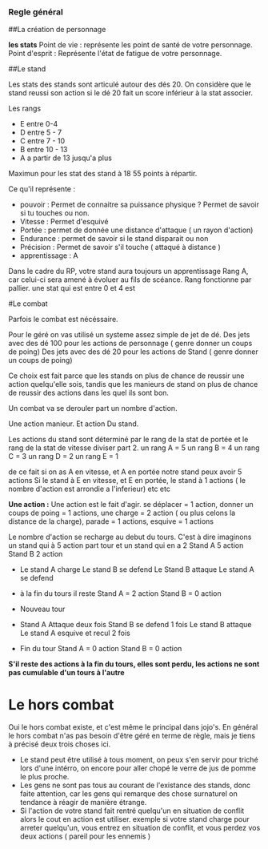 ### Regle général

##La création de personnage

**les stats**
Point de vie : représente les point de santé de votre personnage.
Point d'esprit : Représente l'état de fatigue de votre personnage.


##Le stand

Les stats des stands sont articulé autour des dés 20.
On considère que le stand reussi son action si le dé 20 fait un score inférieur à la stat associer.

Les rangs

* E entre 0-4
* D entre 5 - 7
* C entre 7 - 10
* B entre 10 - 13
* A a partir de 13 jusqu'a plus

Maximun pour les stat des stand à 18 
55 points à répartir.

Ce qu'il représente :
* pouvoir : Permet de connaitre sa puissance physique ? Permet de savoir si tu touches ou non.
* Vitesse : Permet d'esquivé 
* Portée : permet de donnée une distance d'attaque ( un rayon d'action)
* Endurance : permet de savoir si le stand disparait ou non
* Précision : Permet de savoir s'il touche ( attaqué à distance )
* apprentissage : A

Dans le cadre du RP, votre stand aura toujours un apprentissage Rang A, car celui-ci sera amené à évoluer au fils de scéance.
Rang fonctionne par pallier.
une stat qui est entre 0 et 4 est 


#Le combat

Parfois le combat est nécéssaire. 

Pour le géré on vas utilisé un systeme assez simple de jet de dé.
Des jets avec des dé 100 pour les actions de personnage ( genre donner un coups de poing)
Des jets avec des dé 20 pour les actions de Stand ( genre donner un coups de poing)

Ce choix est fait parce que les stands on plus de chance de reussir une action quelqu'elle sois, tandis que les manieurs de stand on plus de chance de reussir des actions dans les quel ils sont bon.

Un combat va se derouler part un nombre d'action.

Une action manieur.
Et action Du stand.

Les actions du stand sont déterminé par le rang de la stat de portée et le rang de la stat de vitesse diviser part 2.
un rang A = 5
un rang B = 4
un rang C = 3
un rang D = 2
un rang E = 1

de ce fait si on as A en vitesse, et A en portée notre stand peux avoir 5 actions
Si le stand à E en vitesse, et E en portée, le stand à 1 actions
( le nombre d'action est arrondie a l'inferieur)
etc etc

**Une action :** Une action est le fait d'agir. se déplacer = 1 action, donner un coups de poing = 1 actions, une charge = 2 action ( ou plus celons la distance de la charge), parade = 1 actions, esquive = 1 actions

Le nombre d'action se recharge au debut du tours.
C'est à dire imaginons un stand qui à 5 action part tour et un stand qui en a 2
Stand A 5 action
Stand B 2 action

* Le stand A charge 
Le stand B se defend
Le Stand B attaque
Le stand A se defend

* à la fin du tours il reste 
Stand A = 2 action
Stand B = 0 action

* Nouveau tour

* Stand A Attaque deux fois
Stand B se defend 1 fois
Le stand B attaque
Le stand A esquive et recul 2 fois

* Fin du tour 
Stand A = 0 action
Stand B = 0 action

**S'il reste des actions à la fin du tours, elles sont perdu, les actions ne sont pas cumulable d'un tours à l'autre**





# Le hors combat

Oui le hors combat existe, et c'est même le principal dans jojo's. En général le hors combat n'as pas besoin d'être géré en terme de règle, mais je tiens à précisé deux trois choses ici. 
* Le stand peut être utilisé à tous moment, on peux s'en servir pour triché lors d'une intérro, on encore pour aller chopé le verre de jus de pomme le plus proche.
* Les gens ne sont pas tous au courant de l'existance des stands, donc faite attention, car les gens qui remarque des chose surnaturel on tendance à réagir de manière étrange.
* Si l'action de votre stand fait rentré quelqu'un en situation de conflit alors le cout en action est utiliser. exemple si votre stand charge pour arreter quelqu'un, vous entrez en situation de conflit, et vous perdez vos deux actions ( pareil pour les ennemis )

